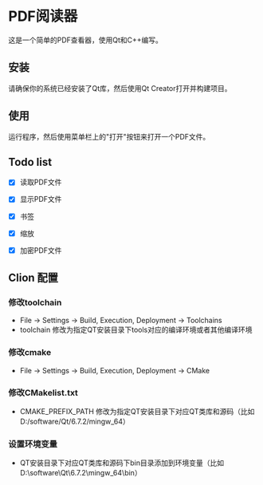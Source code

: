 

# PDF阅读器

这是一个简单的PDF查看器，使用Qt和C++编写。

## 安装

请确保你的系统已经安装了Qt库，然后使用Qt Creator打开并构建项目。

## 使用

运行程序，然后使用菜单栏上的"打开"按钮来打开一个PDF文件。


## Todo list
- [x] 读取PDF文件
- [x] 显示PDF文件
- [x] 书签
- [x] 缩放
- [x] 加密PDF文件


## Clion 配置
### 修改toolchain
- File -> Settings -> Build, Execution, Deployment -> Toolchains
- toolchain 修改为指定QT安装目录下tools对应的编译环境或者其他编译环境
### 修改cmake 
- File -> Settings -> Build, Execution, Deployment -> CMake
### 修改CMakelist.txt
- CMAKE_PREFIX_PATH 修改为指定QT安装目录下对应QT类库和源码（比如D:/software/Qt/6.7.2/mingw_64）
### 设置环境变量
- QT安装目录下对应QT类库和源码下bin目录添加到环境变量（比如D:\software\Qt\6.7.2\mingw_64\bin）
